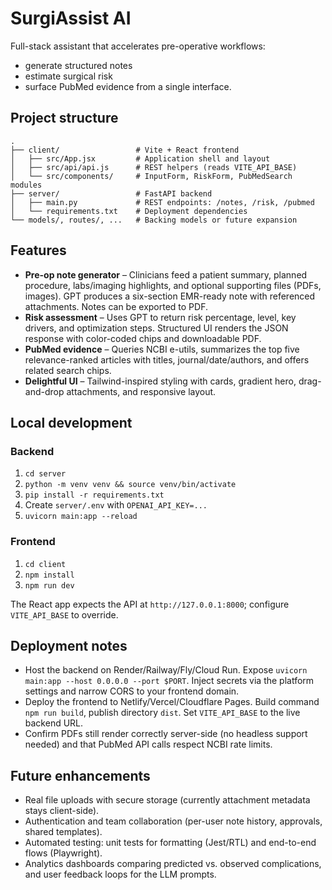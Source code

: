 # SurgiAssist AI

Full-stack assistant that accelerates pre-operative workflows:
- generate structured notes
- estimate surgical risk
- surface PubMed evidence from a single interface.

## Project structure

```
.
├── client/                 # Vite + React frontend
│   ├── src/App.jsx         # Application shell and layout
│   ├── src/api/api.js      # REST helpers (reads VITE_API_BASE)
│   └── src/components/     # InputForm, RiskForm, PubMedSearch modules
├── server/                 # FastAPI backend
│   ├── main.py             # REST endpoints: /notes, /risk, /pubmed
│   └── requirements.txt    # Deployment dependencies
└── models/, routes/, ...   # Backing models or future expansion
```

## Features

- **Pre-op note generator** – Clinicians feed a patient summary, planned procedure, labs/imaging highlights, and optional supporting files (PDFs, images). GPT produces a six-section EMR-ready note with referenced attachments. Notes can be exported to PDF.
- **Risk assessment** – Uses GPT to return risk percentage, level, key drivers, and optimization steps. Structured UI renders the JSON response with color-coded chips and downloadable PDF.
- **PubMed evidence** – Queries NCBI e-utils, summarizes the top five relevance-ranked articles with titles, journal/date/authors, and offers related search chips.
- **Delightful UI** – Tailwind-inspired styling with cards, gradient hero, drag-and-drop attachments, and responsive layout.

## Local development

### Backend

1. `cd server`
2. `python -m venv venv && source venv/bin/activate`
3. `pip install -r requirements.txt`
4. Create `server/.env` with `OPENAI_API_KEY=...`
5. `uvicorn main:app --reload`

### Frontend

1. `cd client`
2. `npm install`
3. `npm run dev`

The React app expects the API at `http://127.0.0.1:8000`; configure `VITE_API_BASE` to override.

## Deployment notes

- Host the backend on Render/Railway/Fly/Cloud Run. Expose `uvicorn main:app --host 0.0.0.0 --port $PORT`. Inject secrets via the platform settings and narrow CORS to your frontend domain.
- Deploy the frontend to Netlify/Vercel/Cloudflare Pages. Build command `npm run build`, publish directory `dist`. Set `VITE_API_BASE` to the live backend URL.
- Confirm PDFs still render correctly server-side (no headless support needed) and that PubMed API calls respect NCBI rate limits.

## Future enhancements

- Real file uploads with secure storage (currently attachment metadata stays client-side).
- Authentication and team collaboration (per-user note history, approvals, shared templates).
- Automated testing: unit tests for formatting (Jest/RTL) and end-to-end flows (Playwright).
- Analytics dashboards comparing predicted vs. observed complications, and user feedback loops for the LLM prompts.
